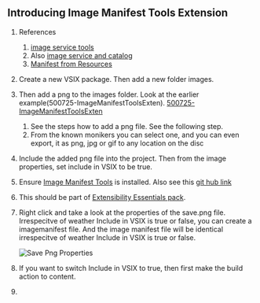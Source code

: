 ## Introducing Image Manifest Tools Extension

1. References 
   1. [image service tools](https://learn.microsoft.com/en-us/visualstudio/extensibility/internals/image-service-tools)
   2. Also [image service and catalog](https://learn.microsoft.com/en-us/visualstudio/extensibility/image-service-and-catalog)
   3. [Manifest from Resources](https://learn.microsoft.com/en-us/visualstudio/extensibility/internals/manifest-from-resources)

2. Create a new VSIX package. Then add a new folder images. 

3. Then add a png to the images folder. Look at the earlier example(500725-ImageManifestToolsExten). [500725-ImageManifestToolsExten](https://github.com/AvtsVivek/LearnVsExt/tree/main/src/tasks/500705-AddingMonikerIcon)
   1. See the steps how to add a png file. See the following step.
   2. From the known monikers you can select one, and you can even export, it as png, jpg or gif to any location on the disc 

4. Include the added png file into the project. Then from the image properties, set include in VSIX to be true.

5. Ensure [Image Manifest Tools](https://marketplace.visualstudio.com/items?itemName=MadsKristensen.ImageManifestTools) is installed. Also see this [git hub link](https://github.com/madskristensen/MonikerManifestTools)

6. This should be part of [Extensibility Essentials pack](https://marketplace.visualstudio.com/items?itemName=MadsKristensen.ExtensibilityEssentials2022).

7. Right click and take a look at the properties of the save.png file. Irrespecitve of weather Include in VSIX is true or false, you can create a imagemanifest file. And the image manifest file will be identical irrespecitve of weather Include in VSIX is true or false.
   
   ![Save Png Properties](./images/50_50SavePngProperties.jpg)

8. If you want to switch Include in VSIX to true, then first make the build action to content. 

9. 

